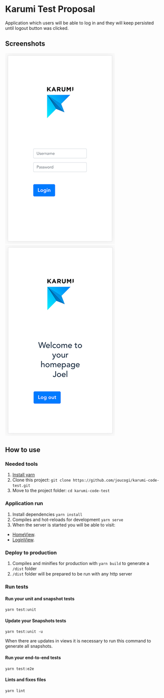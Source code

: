 # Karumi Test Proposal
Application which users will be able to log in and they will keep persisted until logout button was clicked.

## Screenshots
![Login View](/screenshots/LoginView.png?raw=true "Login View") ![Home View](/screenshots/HomeView.png?raw=true "Home View")

## How to use
### Needed tools
1. [Install yarn](https://classic.yarnpkg.com/en/docs/install)
2. Clone this project: `git clone https://github.com/joucogi/karumi-code-test.git`
3. Move to the project folder: `cd karumi-code-test`

### Application run
1. Install dependencies `yarn install`
2. Compiles and hot-reloads for development `yarn serve`
3. When the server is started you will be able to visit:
- [HomeView](http://127.0.0.1:8080).
- [LoginView](http://127.0.0.1:8080/login).

### Deploy to production
1. Compiles and minifies for production with `yarn build` to generate a `/dist` folder
2. `/dist` folder will be prepared to be run with any http server

### Run tests
#### Run your unit and snapshot tests
```
yarn test:unit
```

#### Update your Snapshots tests
```
yarn test:unit -u
```
When there are updates in views it is necessary to run this command to generate all snapshots.

#### Run your end-to-end tests
```
yarn test:e2e
```

#### Lints and fixes files
```
yarn lint
```